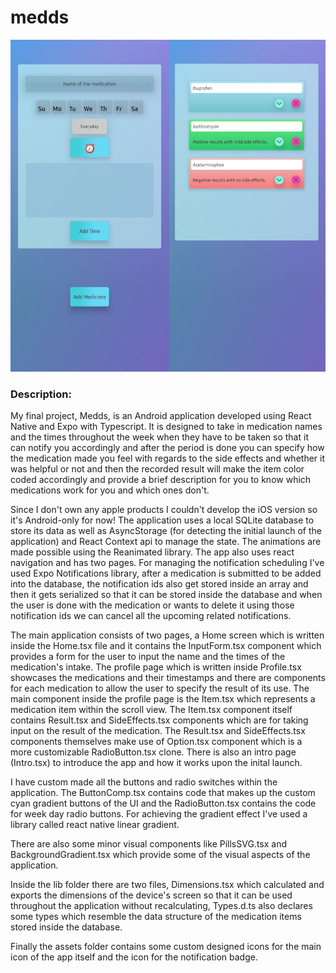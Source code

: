 # medds

![Screenshot of the app.](/Screenshot.png)

### Description:

My final project, Medds, is an Android application developed using React Native and Expo with Typescript. It is designed to take in medication names and the times throughout the week when they have to be taken so that it can notify you accordingly and after the period is done you can specify how the medication made you feel with regards to the side effects and whether it was helpful or not and then the recorded result will make the item color coded accordingly and provide a brief description for you to know which medications work for you and which ones don't.

Since I don't own any apple products I couldn't develop the iOS version so it's Android-only for now! The application uses a local SQLite database to store its data as well as AsyncStorage (for detecting the initial launch of the application) and React Context api to manage the state. The animations are made possible using the Reanimated library. The app also uses react navigation and has two pages. For managing the notification scheduling I've used Expo Notifications library, after a medication is submitted to be added into the database, the notification ids also get stored inside an array and then it gets serialized so that it can be stored inside the database and when the user is done with the medication or wants to delete it using those notification ids we can cancel all the upcoming related notifications.

The main application consists of two pages, a Home screen which is written inside the Home.tsx file and it contains the InputForm.tsx component which provides a form for the user to input the name and the times of the medication's intake. The profile page which is written inside Profile.tsx showcases the medications and their timestamps and there are components for each medication to allow the user to specify the result of its use. The main component inside the profile page is the Item.tsx which represents a medication item within the scroll view. The Item.tsx component itself contains Result.tsx and SideEffects.tsx components which are for taking input on the result of the medication. The Result.tsx and SideEffects.tsx components themselves make use of Option.tsx component which is a more customizable RadioButton.tsx clone. There is also an intro page (Intro.tsx) to introduce the app and how it works upon the inital launch.

I have custom made all the buttons and radio switches within the application. The ButtonComp.tsx contains code that makes up the custom cyan gradient buttons of the UI and the RadioButton.tsx contains the code for week day radio buttons. For achieving the gradient effect I've used a library called react native linear gradient.

There are also some minor visual components like PillsSVG.tsx and BackgroundGradient.tsx which provide some of the visual aspects of the application.

Inside the lib folder there are two files, Dimensions.tsx which calculated and exports the dimensions of the device's screen so that it can be used throughout the application without recalculating, Types.d.ts also declares some types which resemble the data structure of the medication items stored inside the database.

Finally the assets folder contains some custom designed icons for the main icon of the app itself and the icon for the notification badge.
